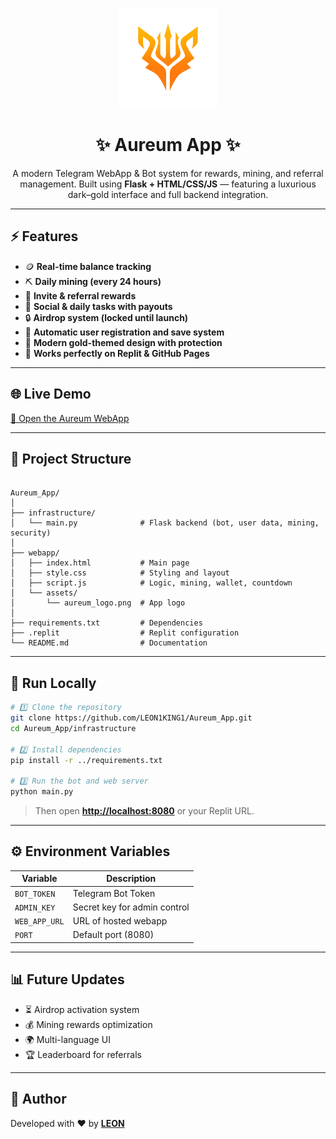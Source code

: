 

<p align="center">
  <img src="webapp/aureum_logo.png" width="160" alt="Aureum Logo">
</p>

<h1 align="center">✨ Aureum App ✨</h1>

<p align="center">
  A modern Telegram WebApp & Bot system for rewards, mining, and referral management.  
  Built using <b>Flask + HTML/CSS/JS</b> — featuring a luxurious dark–gold interface and full backend integration.
</p>

---

## ⚡ Features
- 🪙 **Real-time balance tracking**
- ⛏️ **Daily mining (every 24 hours)**
- 🤝 **Invite & referral rewards**
- 🎯 **Social & daily tasks with payouts**
- 🔒 **Airdrop system (locked until launch)**
- 💾 **Automatic user registration and save system**
- 💎 **Modern gold-themed design with protection**
- 🔧 **Works perfectly on Replit & GitHub Pages**

---

## 🌐 Live Demo
[🚀 Open the Aureum WebApp](https://leon1king1.github.io/Aureum_app/)

---

## 🧱 Project Structure
```

Aureum_App/
│
├── infrastructure/
│   └── main.py              # Flask backend (bot, user data, mining, security)
│
├── webapp/
│   ├── index.html           # Main page
│   ├── style.css            # Styling and layout
│   ├── script.js            # Logic, mining, wallet, countdown
│   └── assets/
│       └── aureum_logo.png  # App logo
│
├── requirements.txt         # Dependencies
├── .replit                  # Replit configuration
└── README.md                # Documentation

````

---

## 🚀 Run Locally
```bash
# 1️⃣ Clone the repository
git clone https://github.com/LEON1KING1/Aureum_App.git
cd Aureum_App/infrastructure

# 2️⃣ Install dependencies
pip install -r ../requirements.txt

# 3️⃣ Run the bot and web server
python main.py
````

> Then open **[http://localhost:8080](http://localhost:8080)** or your Replit URL.

---

## ⚙ Environment Variables

| Variable      | Description                  |
| ------------- | ---------------------------- |
| `BOT_TOKEN`   | Telegram Bot Token           |
| `ADMIN_KEY`   | Secret key for admin control |
| `WEB_APP_URL` | URL of hosted webapp         |
| `PORT`        | Default port (8080)          |

---

## 📊 Future Updates

* ⏳ Airdrop activation system
* 💰 Mining rewards optimization
* 🌍 Multi-language UI
* 🏆 Leaderboard for referrals

---

## 💬 Author

Developed with ❤️ by **[LEON](https://github.com/LEON1KING1)**

```
```

